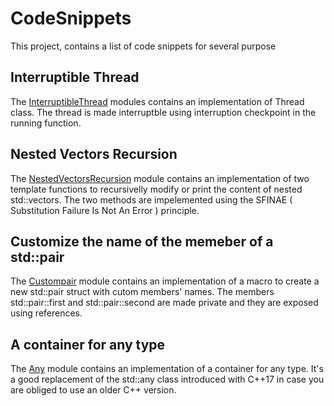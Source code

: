 # CodeSnippets
This project, contains a list of code snippets for several purpose

## Interruptible Thread
The [InterruptibleThread](https://github.com/shogunxam/CodeSnippets/blob/8b6bffe081d648a73155d4c439ab10ca6861a8a7/InterruptibleThread.cpp) modules contains an implementation of Thread class. The thread is made interruptble using interruption checkpoint in the running function.

## Nested Vectors Recursion
The [NestedVectorsRecursion](https://github.com/shogunxam/CodeSnippets/blob/90857a8ddbaa7d11d7c301312c14f75ca3a7ecbb/NestedVectorsRecursion.cpp) module contains an implementation of two template functions to recursivelly modify or print the content of nested std::vectors.
The two methods are impelemented using the SFINAE ( Substitution Failure Is Not An Error ) principle.

## Customize the name of the memeber of a std::pair 
The [Custompair](https://github.com/shogunxam/CodeSnippets/blob/e68aaecaaf4f13911a880fa54fb85c8e928663bd/CustomPair.cpp) module contains an implementation of a macro to create a new std::pair struct with cutom members' names. The members std::pair::first and std::pair::second are made private and they are exposed using references.

## A container for any type
The [Any](https://github.com/shogunxam/CodeSnippets/blob/707bed74eebc96fc78414ba286b19cffefaa3d9a/Any.cpp) module contains an implementation of a container for any type. It's a good replacement of the std::any class introduced with C++17 in case you are obliged to use an older C++ version.
